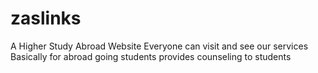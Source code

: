 # zaslinks
A Higher Study Abroad Website
Everyone can visit and see our services
Basically for abroad going students
provides counseling to students
